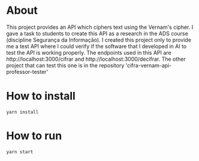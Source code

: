 # About
This project provides an API which ciphers text using the Vernam's cipher. I gave a task to students to create this API as a research in the ADS course (discipline Segurança da Informação).
I created this project only to provide me a test API where I could verify if the software that I developed in AI to test the API is working properly. 
The endpoints used in this API are http://localhost:3000/cifrar and http://localhost:3000/decifrar.
The other project that can test this one is in the repository 'cifra-vernam-api-professor-tester'

# How to install
`yarn install`

# How to run
`yarn start`
